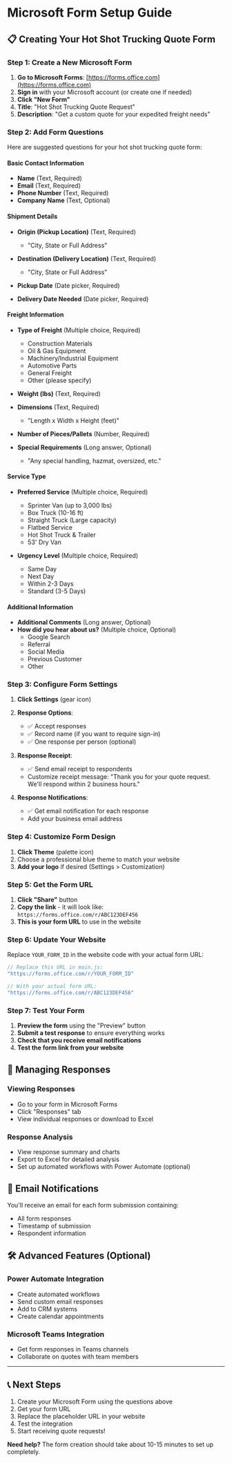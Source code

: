 # Microsoft Form Setup Guide

## 📋 Creating Your Hot Shot Trucking Quote Form

### Step 1: Create a New Microsoft Form

1. **Go to Microsoft Forms**: [https://forms.office.com](https://forms.office.com)
2. **Sign in** with your Microsoft account (or create one if needed)
3. **Click "New Form"** 
4. **Title**: "Hot Shot Trucking Quote Request"
5. **Description**: "Get a custom quote for your expedited freight needs"

### Step 2: Add Form Questions

Here are suggested questions for your hot shot trucking quote form:

#### Basic Contact Information
- **Name** (Text, Required)
- **Email** (Text, Required)
- **Phone Number** (Text, Required)
- **Company Name** (Text, Optional)

#### Shipment Details
- **Origin (Pickup Location)** (Text, Required)
  - "City, State or Full Address"
  
- **Destination (Delivery Location)** (Text, Required)
  - "City, State or Full Address"

- **Pickup Date** (Date picker, Required)
- **Delivery Date Needed** (Date picker, Required)

#### Freight Information
- **Type of Freight** (Multiple choice, Required)
  - Construction Materials
  - Oil & Gas Equipment
  - Machinery/Industrial Equipment
  - Automotive Parts
  - General Freight
  - Other (please specify)

- **Weight (lbs)** (Text, Required)
- **Dimensions** (Text, Required)
  - "Length x Width x Height (feet)"

- **Number of Pieces/Pallets** (Number, Required)

- **Special Requirements** (Long answer, Optional)
  - "Any special handling, hazmat, oversized, etc."

#### Service Type
- **Preferred Service** (Multiple choice, Required)
  - Sprinter Van (up to 3,000 lbs)
  - Box Truck (10-16 ft)
  - Straight Truck (Large capacity)
  - Flatbed Service
  - Hot Shot Truck & Trailer
  - 53' Dry Van

- **Urgency Level** (Multiple choice, Required)
  - Same Day
  - Next Day
  - Within 2-3 Days
  - Standard (3-5 Days)

#### Additional Information
- **Additional Comments** (Long answer, Optional)
- **How did you hear about us?** (Multiple choice, Optional)
  - Google Search
  - Referral
  - Social Media
  - Previous Customer
  - Other

### Step 3: Configure Form Settings

1. **Click Settings** (gear icon)
2. **Response Options**:
   - ✅ Accept responses
   - ✅ Record name (if you want to require sign-in)
   - ✅ One response per person (optional)
   
3. **Response Receipt**:
   - ✅ Send email receipt to respondents
   - Customize receipt message: "Thank you for your quote request. We'll respond within 2 business hours."

4. **Response Notifications**:
   - ✅ Get email notification for each response
   - Add your business email address

### Step 4: Customize Form Design

1. **Click Theme** (palette icon)
2. Choose a professional blue theme to match your website
3. **Add your logo** if desired (Settings > Customization)

### Step 5: Get the Form URL

1. **Click "Share"** button
2. **Copy the link** - it will look like:
   `https://forms.office.com/r/ABC123DEF456`
3. **This is your form URL** to use in the website

### Step 6: Update Your Website

Replace `YOUR_FORM_ID` in the website code with your actual form URL:

```javascript
// Replace this URL in main.js:
"https://forms.office.com/r/YOUR_FORM_ID"

// With your actual form URL:
"https://forms.office.com/r/ABC123DEF456"
```

### Step 7: Test Your Form

1. **Preview the form** using the "Preview" button
2. **Submit a test response** to ensure everything works
3. **Check that you receive email notifications**
4. **Test the form link from your website**

## 🔄 Managing Responses

### Viewing Responses
- Go to your form in Microsoft Forms
- Click "Responses" tab
- View individual responses or download to Excel

### Response Analysis
- View response summary and charts
- Export to Excel for detailed analysis
- Set up automated workflows with Power Automate (optional)

## 📧 Email Notifications

You'll receive an email for each form submission containing:
- All form responses
- Timestamp of submission
- Respondent information

## 🛠️ Advanced Features (Optional)

### Power Automate Integration
- Create automated workflows
- Send custom email responses
- Add to CRM systems
- Create calendar appointments

### Microsoft Teams Integration
- Get form responses in Teams channels
- Collaborate on quotes with team members

---

## 📞 Next Steps

1. Create your Microsoft Form using the questions above
2. Get your form URL
3. Replace the placeholder URL in your website
4. Test the integration
5. Start receiving quote requests!

**Need help?** The form creation should take about 10-15 minutes to set up completely.